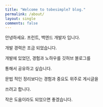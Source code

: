 ```yaml
---
title: "Welcome to tobesimple7 blog."
permalink: /about/
layout: single
comments: false
---
```


안녕하세요. 프런트, 백엔드 개발자 입니다.

개발 경력은 조금 되었습니다.

개발에 있었던, 경험과 노하우를 깃허브 블로그를

통해서 공유하고 싶습니다.

문법 적인 정리보다는 경험과 중요도 위주로 게시글을

쓰려고 합니다.

작은 도움이라도 되었으면 좋겠습니다.

 






